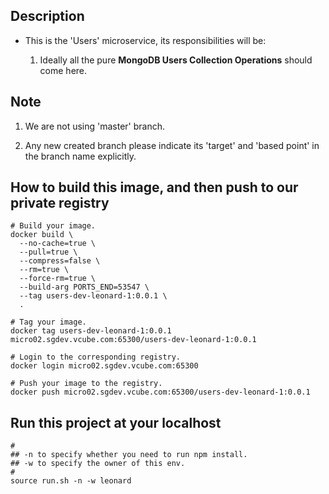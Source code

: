 ## Description

- This is the 'Users' microservice, its responsibilities will be:

    1. Ideally all the pure **MongoDB Users Collection Operations** should come here.

## Note

1. We are not using 'master' branch.

2. Any new created branch please indicate its 'target' and 'based point' in the branch name explicitly.

## How to build this image, and then push to our private registry

  ```
  # Build your image.
  docker build \
    --no-cache=true \
    --pull=true \
    --compress=false \
    --rm=true \
    --force-rm=true \
    --build-arg PORTS_END=53547 \
    --tag users-dev-leonard-1:0.0.1 \
    .

  # Tag your image.
  docker tag users-dev-leonard-1:0.0.1 micro02.sgdev.vcube.com:65300/users-dev-leonard-1:0.0.1

  # Login to the corresponding registry.
  docker login micro02.sgdev.vcube.com:65300

  # Push your image to the registry.
  docker push micro02.sgdev.vcube.com:65300/users-dev-leonard-1:0.0.1
  ```

## Run this project at your localhost

  ```
  #
  ## -n to specify whether you need to run npm install.
  ## -w to specify the owner of this env.
  #
  source run.sh -n -w leonard
  ```


